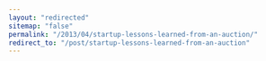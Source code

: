 ```yaml
---
layout: "redirected"
sitemap: "false"
permalink: "/2013/04/startup-lessons-learned-from-an-auction/"
redirect_to: "/post/startup-lessons-learned-from-an-auction"
---
```




